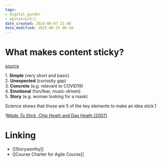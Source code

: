 ```yaml
---
tags: 
- digital_garden
- epstatus/0-🌰
date_created: 2024-06-07 21:08
date_modified: 2025-06-25 06:10
---
```

# What makes content sticky?

[source](https://growth.design/case-studies/tiktok-feed-psychology)

1. **Simple** (very short and basic)  
2. **Unexpected** (curiosity gap)  
3. **Concrete** (e.g. relevant to COVID19)  
4. **Emotional** (fun/fear, music-driven)  
5. **Story** (e.g. woman looking for a mask)

Science shows that those are 5 of the key elements to make an idea stick.1

1[_Made To Stick_, Chip Heath and Dan Heath (2007)](https://www.goodreads.com/book/show/69242.Made_to_Stick)

# Linking

+ [[Storyworthy]]
+ [[Course Charter for Agile Course]]
